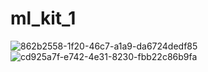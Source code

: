 # ml_kit_1
 
![862b2558-1f20-46c7-a1a9-da6724dedf85](https://user-images.githubusercontent.com/69706207/127410802-645f242c-e944-4c89-80e7-5c15c976ab8e.jpg)
![cd925a7f-e742-4e31-8230-fbb22c86b9fa](https://user-images.githubusercontent.com/69706207/127410811-4c9dffeb-5d28-4612-a568-873d3e9d55af.jpg)
